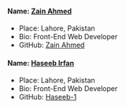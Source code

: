 #### Name: [Zain Ahmed](https://github.com/zainahmed1713)
- Place: Lahore, Pakistan
- Bio: Front-End Web Developer
- GitHub: [Zain Ahmed](https://github.com/zainahmed1713)

#### Name: [Haseeb Irfan](https://github.com/Haseeb-1)
- Place: Lahore, Pakistan
- Bio: Front-End Web Developer
- GitHub: [Haseeb-1](https://github.com/Haseeb-1)
